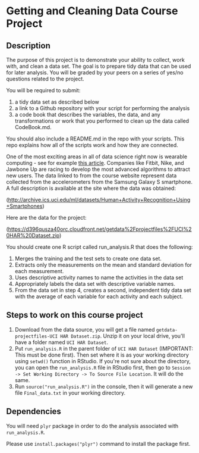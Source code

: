 # Getting and Cleaning Data Course Project

## Description

The purpose of this project is to demonstrate your ability to collect, work with, and clean a data set. The goal is to prepare tidy data that can be used for later analysis. You will be graded by your peers on a series of yes/no questions related to the project.

You will be required to submit:
1) a tidy data set as described below
2) a link to a Github repository with your script for performing the analysis
3) a code book that describes the variables, the data, and any transformations or work that you performed to clean up the data called CodeBook.md.

You should also include a README.md in the repo with your scripts. This repo explains how all of the scripts work and how they are connected.  

One of the most exciting areas in all of data science right now is wearable computing - see for example [this article](http://www.insideactivitytracking.com/data-science-activity-tracking-and-the-battle-for-the-worlds-top-sports-brand/). Companies like Fitbit, Nike, and Jawbone Up are racing to develop the most advanced algorithms to attract new users. The data linked to from the course website represent data collected from the accelerometers from the Samsung Galaxy S smartphone. A full description is available at the site where the data was obtained: 

(http://archive.ics.uci.edu/ml/datasets/Human+Activity+Recognition+Using+Smartphones) 

Here are the data for the project: 

(https://d396qusza40orc.cloudfront.net/getdata%2Fprojectfiles%2FUCI%20HAR%20Dataset.zip)

You should create one R script called run_analysis.R that does the following:
1. Merges the training and the test sets to create one data set.
2. Extracts only the measurements on the mean and standard deviation for each measurement. 
3. Uses descriptive activity names to name the activities in the data set
4. Appropriately labels the data set with descriptive variable names. 
5. From the data set in step 4, creates a second, independent tidy data set with the average of each variable for each activity and each subject.

## Steps to work on this course project

1. Download from the data source, you will get a file named ```getdata-projectfiles-UCI HAR Dataset.zip```. Unzip it on your local drive, you'll have a folder named ```UCI HAR Dataset```.
2. Put ```run_analysis.R``` in the parent folder of ```UCI HAR Dataset``` (IMPORTANT: This must be done first). Then set where it is as your working directory using ```setwd()``` function in RStudio. If you're not sure about the directory, you can open the ```run_analysis.R``` file in RStudio first, then go to ```Session -> Set Working Directory -> To Source File Location```. It will do the same. 
3. Run ```source("run_analysis.R")``` in the console, then it will generate a new file ```Final_data.txt``` in your working directory.

## Dependencies

You will need ```plyr``` package in order to do the analysis associated with ```run_analysis.R```.

Please use ```install.packages("plyr")``` command to install the package first.